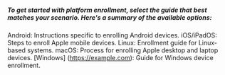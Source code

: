 ##### To get started with platform enrollment, select the guide that best matches your scenario. Here's a summary of the available options:

Android: Instructions specific to enrolling Android devices.
iOS/iPadOS: Steps to enroll Apple mobile devices.
Linux: Enrollment guide for Linux-based systems.
macOS: Process for enrolling Apple desktop and laptop devices.
[Windows] (https://example.com): Guide for Windows device enrollment.
